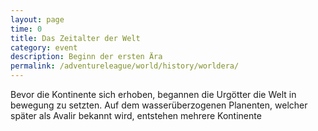```yaml
---
layout: page
time: 0
title: Das Zeitalter der Welt
category: event
description: Beginn der ersten Ära
permalink: /adventureleague/world/history/worldera/
---
```


Bevor die Kontinente sich erhoben, begannen die Urgötter die Welt in bewegung zu setzten. Auf dem wasserüberzogenen Planenten, welcher später als Avalir bekannt wird, entstehen mehrere Kontinente
